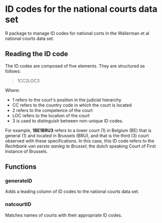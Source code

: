 # ID codes for the national courts data set

R package to manage ID codes for national corts in the Wallerman et al national 
courts data set. 

## Reading the ID code

The ID codes are composed of five elements. They are structured as follows:

> 1CC2LOC3

Where:
- 1 refers to the court's position in the judicial hierarchy
- CC refers to the country code in which the court is located
- 2 refers to the competence of the court 
- LOC refers to the location of the court
- 3 is used to distinguish between non-unique ID codes.

For example, **1BE1BRU3** refers to a lower court (1) in Belgium (BE) that is 
general (1) and located in Brussels (BRU), and that is the third (3) court
observed with these specifications. In this case, this ID code refers to the 
*Rechtbank van eerste aanleg te Brussel*; the dutch speaking Court of First Instance of Brussels. 

## Functions

### generateID
Adds a leading column of ID codes to the national courts data set.

### natcourtID
Matches names of courts with their appropriate ID codes. 